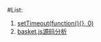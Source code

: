 #List:

1. [setTimeout(function(){}, 0)](blogs/2016-03-21-setTimout(0))
2. [basket.js源码分析](blogs/2016-03-31-basket.js源码分析)
